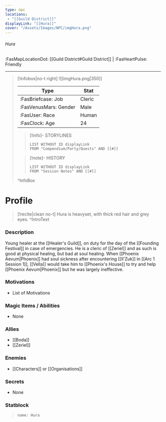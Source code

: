 ```yaml
---
type: npc
locations:
 - "[[Guild District]]"
displayLink: "[[Hura]]"
cover: "/Assets/Images/NPC/imgHura.png"
---
```

###### Hura
<span class="sub2">:FasMapLocationDot: [[Guild District#Guild District]] | :FasHeartPulse: Friendly </span>
___

> [!infobox|no-t right]
> ![[imgHura.png|350]]
>
> | Type | Stat |
> | ---- | ---- |
> | :FasBriefcase: Job |  Cleric |
> | :FasVenusMars: Gender | Male |
> | :FasUser: Race | Human |
> | :FasClock: Age | 24 |
>
>> [!info]- STORYLINES
>>```dataview
>>LIST WITHOUT ID displayLink
>>FROM "Compendium/Party/Quests" AND [[#]]
>
>>[!note]- HISTORY
>>```dataview
>>LIST WITHOUT ID displayLink
>>FROM "Session Notes" AND [[#]]
>
>^InfoBox

# Profile

> [!recite|clean no-t]
>	Hura is heavyset, with thick red hair and grey eyes.
>^IntroText

### Description
Young healer at the [[Healer's Guild]], on duty for the day of the [[Founding Festival]] in case of emergencies. He is a cleric of [[Zeriel]] and as such is good at physical healing, but bad at soul healing. When [[Phoenix Aevum|Phoenix]] had soul sickness after encountering [[Il'Zuk]] in [[Arc 1 Session 1]], [[Vella]] would take him to [[Phoenix's House]] to try and help [[Phoenix Aevum|Phoenix]] but he was largely ineffective.

### Motivations
- List of Motivations

### Magic Items / Abilities
- None

### Allies
- [[Boda]]
- [[Zeriel]]

### Enemies
- [[Characters]] or [[Organisations]]

### Secrets
- None

### Statblock
> ```statblock
> name: Hura